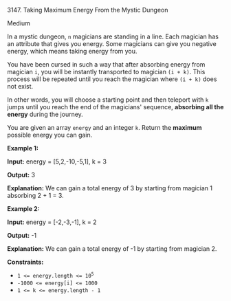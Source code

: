 3147\. Taking Maximum Energy From the Mystic Dungeon

Medium

In a mystic dungeon, `n` magicians are standing in a line. Each magician has an attribute that gives you energy. Some magicians can give you negative energy, which means taking energy from you.

You have been cursed in such a way that after absorbing energy from magician `i`, you will be instantly transported to magician `(i + k)`. This process will be repeated until you reach the magician where `(i + k)` does not exist.

In other words, you will choose a starting point and then teleport with `k` jumps until you reach the end of the magicians' sequence, **absorbing all the energy** during the journey.

You are given an array `energy` and an integer `k`. Return the **maximum** possible energy you can gain.

**Example 1:**

**Input:** energy = [5,2,-10,-5,1], k = 3

**Output:** 3

**Explanation:** We can gain a total energy of 3 by starting from magician 1 absorbing 2 + 1 = 3.

**Example 2:**

**Input:** energy = [-2,-3,-1], k = 2

**Output:** -1

**Explanation:** We can gain a total energy of -1 by starting from magician 2.

**Constraints:**

*   <code>1 <= energy.length <= 10<sup>5</sup></code>
*   `-1000 <= energy[i] <= 1000`
*   `1 <= k <= energy.length - 1`